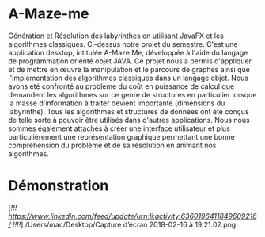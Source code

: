 # A-Maze-me
Génération et Résolution des labyrinthes en utilisant JavaFX et les algorithmes classiques.
Ci-dessus notre projet du semestre. 
C'est une application desktop,  intitulée A-Maze Me, développée à l'aide du langage de programmation orienté objet JAVA.
Ce projet nous a permis d'appliquer et de mettre en œuvre la manipulation et le parcours de graphes ainsi que l'implémentation
des algorithmes classiques dans un langage objet. Nous avons été confronté au problème du coût en puissance de calcul que
demandent les algorithmes sur ce genre de structures en particulier lorsque la masse d'information à traiter devient 
importante (dimensions du labyrinthe). Tous les algorithmes et structures de données ont été conçus de telle sorte à pouvoir 
être utilisés dans d'autres applications. Nous nous sommes également attachés à créer une interface utilisateur et plus 
particulièrement une représentation graphique permettant une bonne compréhension du problème et de sa résolution en animant 
nos algorithmes. 
# Démonstration 
[*!!! https://www.linkedin.com/feed/update/urn:li:activity:6360196411849609216/ !!!!*]
/Users/mac/Desktop/Capture d’écran 2018-02-16 à 19.21.02.png
